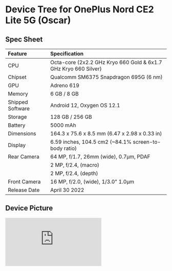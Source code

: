 #  Device Tree for OnePlus Nord CE2 Lite 5G (Oscar)

## Spec Sheet

| Feature                 | Specification                                                              |
| :---------------------- | :--------------------------------                                          |
| CPU                     | Octa-core (2x2.2 GHz Kryo 660 Gold & 6x1.7 GHz Kryo 660 Silver)            |
| Chipset                 | Qualcomm SM6375 Snapdragon 695G (6 nm)                                     |
| GPU                     | Adreno 619                                                                 |
| Memory                  | 6 GB / 8 GB                                                                |
| Shipped Software        | Android 12, Oxygen OS 12.1                                                       |
| Storage                 | 128 GB / 256 GB                                                             |
| Battery                 | 5000 mAh                                                                   |
| Dimensions              | 164.3 x 75.6 x 8.5 mm (6.47 x 2.98 x 0.33 in)                               |
| Display                 | 6.59 inches, 104.5 cm2 (~84.1% screen-to-body ratio)                       |
| Rear Camera             | 64 MP, f/1.7, 26mm (wide), 0.7µm, PDAF                           |
|                         | 2 MP, f/2.4, (macro)                                              |
|                         | 2 MP, f/2.4, (depth)                                                       
| Front Camera            | 16 MP, f/2.0, (wide), 1/3.0" 1.0µm                                        |
| Release Date            | April 30 2022                                                              |

## Device Picture

![OnePlus Nord CE2 Lite 5G](https://m.gsmarena.com/oneplus_nord_ce_2_lite_5g-pictures-11344.php# "OnePlus Nord CE2 Lite 5G")
